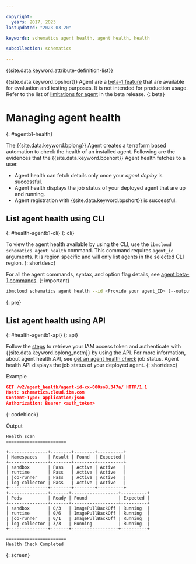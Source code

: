 ```yaml
---

copyright:
  years: 2017, 2023
lastupdated: "2023-03-20"

keywords: schematics agent health, agent health, health

subcollection: schematics

---
```


{{site.data.keyword.attribute-definition-list}}

{{site.data.keyword.bpshort}} Agent are a [beta-1 feature](/docs/schematics?topic=schematics-agent-beta-limitations) that are available for evaluation and testing purposes. It is not intended for production usage. Refer to the list of [limitations for agent](/docs/schematics?topic=schematics-agent-beta-limitations) in the beta release.
{: beta}

# Managing agent health
{: #agentb1-health}

The {{site.data.keyword.bplong}} Agent creates a terraform based automation to check the health of an installed agent. Following are the evidences that the {{site.data.keyword.bpshort}} Agent health fetches to a user.
- Agent health can fetch details only once your _agent deploy_ is successful. 
- Agent health displays the job status of your deployed agent that are up and running. 
- Agent registration with {{site.data.keyword.bpshort}} is successful.

## List agent health using CLI
{: #health-agentb1-cli}
{: cli}

To view the agent health available by using the CLI, use the `ibmcloud schematics agent health` command. This command requires `agent_id` arguments. It is region specific and will only list agents in the selected CLI region. 
{: shortdesc}

For all the agent commands, syntax, and option flag details, see [agent beta-1 commands](/docs/schematics?topic=schematics-schematics-cli-reference#schematics-agent-health).
{: important}

```sh
ibmcloud schematics agent health --id <Provide your agent_ID> [--output OUTPUT]
```
{: pre}

## List agent health using API
{: #health-agentb1-api}
{: api}

Follow the [steps](/docs/schematics?topic=schematics-setup-api#cs_api) to retrieve your IAM access token and authenticate with {{site.data.keyword.bplong_notm}} by using the API. For more information, about agent health API, see [get an agent health check](/apidocs/schematics/schematics_internal_v1#get-health-check-agent-job) job status. Agent health API displays the job status of your deployed agent.
{: shortdesc}

Example

```json
GET /v2/agent_health/agent-id-xx-000soB.347a/ HTTP/1.1
Host: schematics.cloud.ibm.com
Content-Type: application/json
Authorization: Bearer <auth_token>
```
{: codeblock}

Output

```text
Health scan
=======================

+---------------+--------+--------+----------+
| Namespaces    | Result | Found  | Expected |
+---------------+--------+--------+----------+
| sandbox       | Pass   | Active | Active   |
| runtime       | Pass   | Active | Active   |
| job-runner    | Pass   | Active | Active   |
| log-collector | Pass   | Active | Active   |
+---------------+--------+--------+----------+
+---------------+-------+------------------+----------+
| Pods          | Ready | Found            | Expected |
+---------------+-------+------------------+----------+
| sandbox       | 0/3   | ImagePullBackOff | Running  |
| runtime       | 0/6   | ImagePullBackOff | Running  |
| job-runner    | 0/1   | ImagePullBackOff | Running  |
| log-collector | 3/3   | Running          | Running  |
+---------------+-------+------------------+----------+

=======================
Health Check Completed 
```
{: screen}

